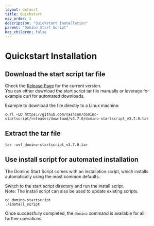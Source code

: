```yaml
---
layout: default
title: Quickstart
nav_order: 1
description: "Quickstart Installation"
parent: "Domino Start Script"
has_children: false
---
```


# Quickstart Installation

## Download the start script tar file

Check the [Release Page](https://github.com/nashcom/domino-startscript/releases) for the current version.  
You can either download the start script tar file manually or leverage for example curl for automated downloads.

Example to download the file directly to a Linux machine:

```
curl -LO https://github.com/nashcom/domino-startscript/releases/download/v3.7.0/domino-startscript_v3.7.0.tar
```

## Extract the tar file

```
tar -xvf domino-startscript_v3.7.0.tar
```

## Use install script for automated installation

The Domino Start Script comes with an installation script, which installs automatically using the most common defaults.

Switch to the start script directory and run the install script.  
Note: The install script can also be used to update existing scripts.

```
cd domino-startscript
./install_script
```
Once successfully completed, the `domino` command is available for all further operations.
